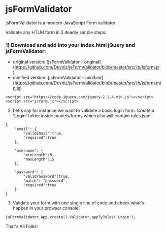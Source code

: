 # jsFormValidator
jsFormValidator is a modern JavaScript Form validator

Validate any HTLM form in 3 deadly simple steps:

### 1) Download and add into your index.html jQuery and jsFormValidator:

- original version: [jsFormValidator - original] (https://github.com/Devniz/jsFormValidator/blob/master/src/lib/jsform.js)
- minified version: [jsFormValidator - minified] (https://github.com/Devniz/jsFormValidator/blob/master/src/lib/jsform.min.js)

```
<script src="https://code.jquery.com/jquery-2.1.4.min.js"></script>
<script src="jsform.js"></script>
```

2) Let's say for instance we want to validate a basic login form. Create a 'Login' folder inside models/forms which also will contain rules.json.

```
{
	"email": {
		"validEmail":true,
		"required":true
	},

	"username": {
		"minLength":5,
		"maxLength":15
	},

	"password": {
		"validPassword":true,
		"match": "password",
		"required":true
	}
}
```

3) Validate your form with one single line of code and check what's happen in your browser console!

```
jsFormValidator.App.create().Validator.applyRules('Login');
```

That's All Folks!
